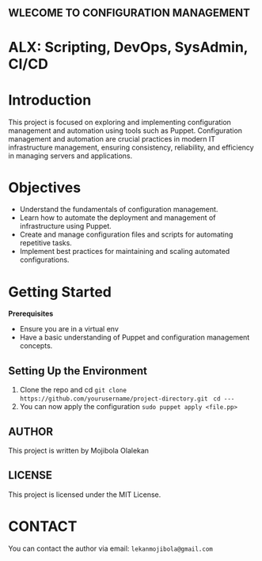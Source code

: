 ## WLECOME TO CONFIGURATION MANAGEMENT

# ALX: Scripting, DevOps, SysAdmin, CI/CD

# Introduction
This project is focused on exploring and implementing configuration management and automation using tools such as Puppet. Configuration management and automation are crucial practices in modern IT infrastructure management, ensuring consistency, reliability, and efficiency in managing servers and applications.

# Objectives
- Understand the fundamentals of configuration management.
- Learn how to automate the deployment and management of infrastructure using Puppet.
- Create and manage configuration files and scripts for automating repetitive tasks.
- Implement best practices for maintaining and scaling automated configurations.

# Getting Started
**Prerequisites**
- Ensure you are in a virtual env
- Have a basic understanding of Puppet and configuration management concepts.

## Setting Up the Environment
1. Clone the repo and cd
```git clone https://github.com/yourusername/project-directory.git```
``` cd ---```
2. You can now apply the configuration
```sudo puppet apply <file.pp>```

## AUTHOR
This project is written by Mojibola Olalekan

## LICENSE
This project is licensed under the MIT License.

# CONTACT
You can contact the author via email: ```lekanmojibola@gmail.com```
